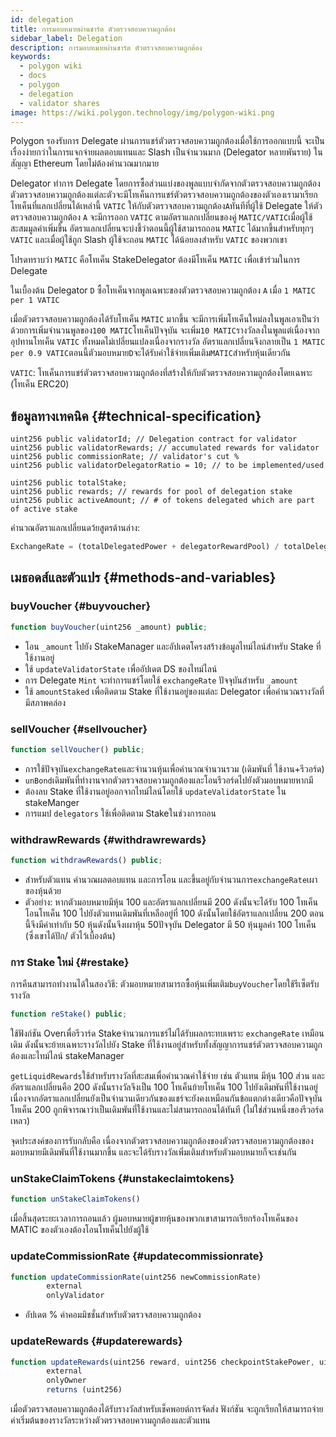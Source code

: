 ```yaml
---
id: delegation
title: การมอบหมายผ่านชาร์ต ตัวตรวจสอบความถูกต้อง
sidebar_label: Delegation
description: การมอบหมายผ่านชาร์ต ตัวตรวจสอบความถูกต้อง
keywords:
  - polygon wiki
  - docs
  - polygon
  - delegation
  - validator shares
image: https://wiki.polygon.technology/img/polygon-wiki.png
---
```


Polygon รองรับการ Delegate ผ่านการแชร์ตัวตรวจสอบความถูกต้องเมื่อใช้การออกแบบนี้ จะเป็นเรื่องง่ายกว่าในการแจกจ่ายผลตอบแทนและ Slash เป็นจำนวนมาก (Delegator หลายพันราย) ในสัญญา Ethereum โดยไม่ต้องคำนวณมากมาย

Delegator ทำการ Delegate โดยการซื้อส่วนแบ่งของพูลแบบจำกัดจากตัวตรวจสอบความถูกต้องตัวตรวจสอบความถูกต้องแต่ละตัวจะมีโทเค็นการแชร์ตัวตรวจสอบความถูกต้องของตัวเองเรามาเรียกโทเค็นที่แลกเปลี่ยนได้เหล่านี้ `VATIC` ให้กับตัวตรวจสอบความถูกต้อง`A`ทันทีที่ผู้ใช้ Delegate ให้ตัวตรวจสอบความถูกต้อง `A` จะมีการออก `VATIC` ตามอัตราแลกเปลี่ยนของคู่ `MATIC/VATIC`เมื่อผู้ใช้สะสมมูลค่าเพิ่มขึ้น อัตราแลกเปลี่ยนจะบ่งชี้ว่าตอนนี้ผู้ใช้สามารถถอน `MATIC` ได้มากขึ้นสำหรับทุกๆ `VATIC` และเมื่อผู้ใช้ถูก Slash ผู้ใช้จะถอน `MATIC` ได้น้อยลงสำหรับ `VATIC` ของพวกเขา

โปรดทราบว่า `MATIC` คือโทเค็น StakeDelegator ต้องมีโทเค็น `MATIC` เพื่อเข้าร่วมในการ Delegate

ในเบื้องต้น Delegator `D` ซื้อโทเค็นจากพูลเฉพาะของตัวตรวจสอบความถูกต้อง `A` เมื่อ `1 MATIC per 1 VATIC`

เมื่อตัวตรวจสอบความถูกต้องได้รับโทเค็น `MATIC` มากขึ้น จะมีการเพิ่มโทเค็นใหม่ลงในพูลเอาเป็นว่าด้วยการเพิ่มจำนวนพูลของ`100 MATIC`โทเค็นปัจจุบัน จะเพิ่ม`10 MATIC`รางวัลลงในพูลแต่เนื่องจากอุปทานโทเค็น `VATIC` ทั้งหมดไม่เปลี่ยนแปลงเนื่องจากรางวัล อัตราแลกเปลี่ยนจึงกลายเป็น `1 MATIC per 0.9 VATIC`ตอนนี้ตัวมอบหมาย`D`จะได้รับค่าใช้จ่ายเพิ่มเติม`MATIC`สำหรับหุ้นเดียวกัน

`VATIC`: โทเค็นการแชร์ตัวตรวจสอบความถูกต้องที่สร้างให้กับตัวตรวจสอบความถูกต้องโดยเฉพาะ (โทเค็น ERC20)

## ข้อมูลทางเทคนิค {#technical-specification}

```solidity
uint256 public validatorId; // Delegation contract for validator
uint256 public validatorRewards; // accumulated rewards for validator
uint256 public commissionRate; // validator's cut %
uint256 public validatorDelegatorRatio = 10; // to be implemented/used

uint256 public totalStake;
uint256 public rewards; // rewards for pool of delegation stake
uint256 public activeAmount; // # of tokens delegated which are part of active stake
```

คำนวณอัตราแลกเปลี่ยนดว้ยสูตรด้านล่าง:

```js
ExchangeRate = (totalDelegatedPower + delegatorRewardPool) / totalDelegatorShares
```

## เมธอดส์และตัวแปร {#methods-and-variables}

### buyVoucher {#buyvoucher}

```js
function buyVoucher(uint256 _amount) public;
```

- โอน `_amount` ไปยัง StakeManager และอัปเดตโครงสร้างข้อมูลไทม์ไลน์สำหรับ Stake ที่ใช้งานอยู่
- ใช้ `updateValidatorState` เพื่ออัปเดต DS ของไทม์ไลน์
- การ Delegate `Mint` จะทำการแชร์โดยใช้ `exchangeRate` ปัจจุบันสำหรับ `_amount`
- ใช้ `amountStaked` เพื่อติดตาม Stake ที่ใช้งานอยู่ของแต่ละ Delegator เพื่อคำนวณรางวัลที่มีสภาพคล่อง

### sellVoucher {#sellvoucher}

```js
function sellVoucher() public;
```

- การใช้ปัจจุบัน`exchangeRate`และจำนวนหุ้นเพื่อคำนวณจำนวนรวม (เดิมพันที่ ใช้งาน+รีวอร์ด)
- `unBond`เดิมพันที่ทำงานจากตัวตรวจสอบความถูกต้องและโอนรีวอร์ดไปยังตัวมอบหมายหากมี
- ต้องลบ Stake ที่ใช้งานอยู่ออกจากไทม์ไลน์โดยใช้ `updateValidatorState` ใน stakeManger
- การแมป `delegators` ใช้เพื่อติดตาม Stakeในช่วงการถอน

### withdrawRewards {#withdrawrewards}

```js
function withdrawRewards() public;
```

- สำหรับตัวแทน คำนวณผลตอบแทน และการโอน และขึ้นอยู่กับจำนวนการ`exchangeRate`เผาของหุ้นด้วย
- ตัวอย่าง: หากตัวมอบหมายมีหุ้น 100 และอัตราแลกเปลี่ยนมี 200 ดังนั้นจะได้รับ 100 โทเค็น โอนโทเค็น 100 ไปยังตัวแทนเดิมพันที่เหลืออยู่ที่ 100 ดังนั้นโดยใช้อัตราแลกเปลี่ยน 200 ตอนนี้จึงมีค่าเท่ากับ 50 หุ้นดังนั้นจึงเผาหุ้น 50ปัจจุบัน Delegator มี 50 หุ้นมูลค่า 100 โทเค็น (ซึ่งเขาได้ปัก/ ตัวไว้เบื้องต้น)

### การ Stake ใหม่ {#restake}

การคืนสามารถทำงานได้ในสองวิธี: ตัวมอบหมายสามารถซื้อหุ้นเพิ่มเติม`buyVoucher`โดยใช้รีเซ็ตรับรางวัล

```js
function reStake() public;
```

ใช้ฟังก์ชัน Overเพื่อรีวาร์ด Stakeจำนวนการแชร์ไม่ได้รับผลกระทบเพราะ `exchangeRate` เหมือนเดิม ดังนั้นจะย้ายเฉพาะรางวัลไปยัง Stake ที่ใช้งานอยู่สำหรับทั้งสัญญาการแชร์ตัวตรวจสอบความถูกต้องและไทม์ไลน์ stakeManager

`getLiquidRewards`ใช้สำหรับรางวัลที่สะสมเพื่อคำนวณค่าใช้จ่าย เช่น ตัวแทน มีหุ้น 100 ส่วน และอัตราแลกเปลี่ยนคือ 200 ดังนั้นรางวัลจึงเป็น 100 โทเค็นย้ายโทเค็น 100 ไปยังเดิมพันที่ใช้งานอยู่ เนื่องจากอัตราแลกเปลี่ยนยังเป็นจำนวนเดียวกันของแชร์จะยังคงเหมือนกันข้อแตกต่างเดียวคือปัจจุบัน โทเค็น 200 ถูกพิจารณาว่าเป็นเดิมพันที่ใช้งานและไม่สามารถถอนได้ทันที (ไม่ใช่ส่วนหนึ่งของรีวอร์ดเหลว)

จุดประสงค์ของการรับกลับคือ เนื่องจากตัวตรวจสอบความถูกต้องของตัวตรวจสอบความถูกต้องของมอบหมายมีเดิมพันที่ใช้งานมากขึ้น และจะได้รับรางวัลเพิ่มเติมสำหรับตัวมอบหมายก็จะเช่นกัน

### unStakeClaimTokens {#unstakeclaimtokens}

```js
function unStakeClaimTokens()
```

เมื่อสิ้นสุดระยะเวลาการถอนแล้ว ผู้มอบหมายผู้ขายหุ้นของพวกเขาสามารถเรียกร้องโทเค็นของ MATIC ของตัวเองต้องโอนโทเค็นไปยังผู้ใช้

### updateCommissionRate {#updatecommissionrate}

```js
function updateCommissionRate(uint256 newCommissionRate)
        external
        onlyValidator
```

- อัปเดต % ค่าคอมมิชชั่นสำหรับตัวตรวจสอบความถูกต้อง

### updateRewards {#updaterewards}

```js
function updateRewards(uint256 reward, uint256 checkpointStakePower, uint256 validatorStake)
        external
        onlyOwner
        returns (uint256)
```

เมื่อตัวตรวจสอบความถูกต้องได้รับรางวัลสำหรับเช็คพอยต์การจัดส่ง ฟังก์ชัน จะถูกเรียกให้สามารถจ่ายค่าเริ่มต้นของรางวัลระหว่างตัวตรวจสอบความถูกต้องและตัวแทน
